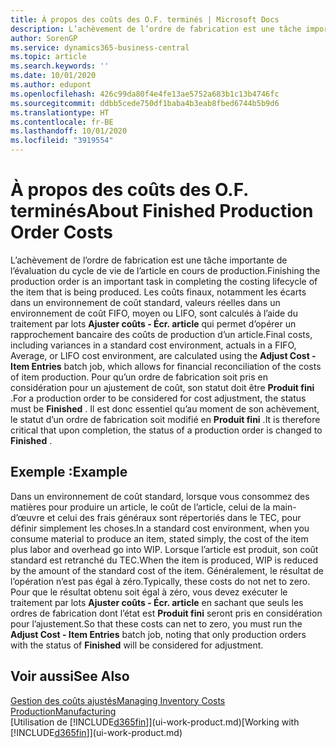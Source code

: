 ```yaml
---
title: À propos des coûts des O.F. terminés | Microsoft Docs
description: L’achèvement de l’ordre de fabrication est une tâche importante de l’évaluation du cycle de vie de l’article en cours de production. Les coûts finaux, notamment les écarts dans un environnement de coût standard, les valeurs réelles dans un environnement de coût FIFO, moyen ou LIFO, sont calculés à l’aide du traitement par lots Ajuster coûts - Écr. article.
author: SorenGP
ms.service: dynamics365-business-central
ms.topic: article
ms.search.keywords: ''
ms.date: 10/01/2020
ms.author: edupont
ms.openlocfilehash: 426c99da80f4e4fe13ae5752a683b1c13b4746fc
ms.sourcegitcommit: ddbb5cede750df1baba4b3eab8fbed6744b5b9d6
ms.translationtype: HT
ms.contentlocale: fr-BE
ms.lasthandoff: 10/01/2020
ms.locfileid: "3919554"
---
```

# <a name="about-finished-production-order-costs"></a><span data-ttu-id="3a42e-104">À propos des coûts des O.F. terminés</span><span class="sxs-lookup"><span data-stu-id="3a42e-104">About Finished Production Order Costs</span></span>
<span data-ttu-id="3a42e-105">L’achèvement de l’ordre de fabrication est une tâche importante de l’évaluation du cycle de vie de l’article en cours de production.</span><span class="sxs-lookup"><span data-stu-id="3a42e-105">Finishing the production order is an important task in completing the costing lifecycle of the item that is being produced.</span></span> <span data-ttu-id="3a42e-106">Les coûts finaux, notamment les écarts dans un environnement de coût standard, valeurs réelles dans un environnement de coût FIFO, moyen ou LIFO, sont calculés à l’aide du traitement par lots **Ajuster coûts - Écr. article** qui permet d’opérer un rapprochement bancaire des coûts de production d’un article.</span><span class="sxs-lookup"><span data-stu-id="3a42e-106">Final costs, including variances in a standard cost environment, actuals in a FIFO, Average, or LIFO cost environment, are calculated using the **Adjust Cost - Item Entries** batch job, which allows for financial reconciliation of the costs of item production.</span></span> <span data-ttu-id="3a42e-107">Pour qu’un ordre de fabrication soit pris en considération pour un ajustement de coût, son statut doit être **Produit fini** .</span><span class="sxs-lookup"><span data-stu-id="3a42e-107">For a production order to be considered for cost adjustment, the status must be **Finished** .</span></span> <span data-ttu-id="3a42e-108">Il est donc essentiel qu’au moment de son achèvement, le statut d’un ordre de fabrication soit modifié en **Produit fini** .</span><span class="sxs-lookup"><span data-stu-id="3a42e-108">It is therefore critical that upon completion, the status of a production order is changed to **Finished** .</span></span>  

## <a name="example"></a><span data-ttu-id="3a42e-109">Exemple :</span><span class="sxs-lookup"><span data-stu-id="3a42e-109">Example</span></span>  
 <span data-ttu-id="3a42e-110">Dans un environnement de coût standard, lorsque vous consommez des matières pour produire un article, le coût de l’article, celui de la main-d’œuvre et celui des frais généraux sont répertoriés dans le TEC, pour définir simplement les choses.</span><span class="sxs-lookup"><span data-stu-id="3a42e-110">In a standard cost environment, when you consume material to produce an item, stated simply, the cost of the item plus labor and overhead go into WIP.</span></span> <span data-ttu-id="3a42e-111">Lorsque l’article est produit, son coût standard est retranché du TEC.</span><span class="sxs-lookup"><span data-stu-id="3a42e-111">When the item is produced, WIP is reduced by the amount of the standard cost of the item.</span></span> <span data-ttu-id="3a42e-112">Généralement, le résultat de l’opération n’est pas égal à zéro.</span><span class="sxs-lookup"><span data-stu-id="3a42e-112">Typically, these costs do not net to zero.</span></span> <span data-ttu-id="3a42e-113">Pour que le résultat obtenu soit égal à zéro, vous devez exécuter le traitement par lots **Ajuster coûts - Écr. article** en sachant que seuls les ordres de fabrication dont l’état est **Produit fini** seront pris en considération pour l’ajustement.</span><span class="sxs-lookup"><span data-stu-id="3a42e-113">So that these costs can net to zero, you must run the **Adjust Cost - Item Entries** batch job, noting that only production orders with the status of **Finished** will be considered for adjustment.</span></span>  

## <a name="see-also"></a><span data-ttu-id="3a42e-114">Voir aussi</span><span class="sxs-lookup"><span data-stu-id="3a42e-114">See Also</span></span>  
[<span data-ttu-id="3a42e-115">Gestion des coûts ajustés</span><span class="sxs-lookup"><span data-stu-id="3a42e-115">Managing Inventory Costs</span></span>](finance-manage-inventory-costs.md)  
[<span data-ttu-id="3a42e-116">Production</span><span class="sxs-lookup"><span data-stu-id="3a42e-116">Manufacturing</span></span>](production-manage-manufacturing.md)  
<span data-ttu-id="3a42e-117">[Utilisation de [!INCLUDE[d365fin](includes/d365fin_md.md)]](ui-work-product.md)</span><span class="sxs-lookup"><span data-stu-id="3a42e-117">[Working with [!INCLUDE[d365fin](includes/d365fin_md.md)]](ui-work-product.md)</span></span>
